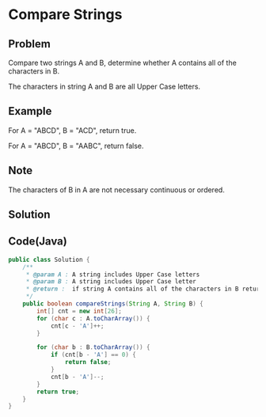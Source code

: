 Compare Strings
===

Problem
-------

Compare two strings A and B, determine whether A contains all of the characters in B.

The characters in string A and B are all Upper Case letters.

Example
-------

For A = "ABCD", B = "ACD", return true.

For A = "ABCD", B = "AABC", return false.

Note
---------

The characters of B in A are not necessary continuous or ordered.

Solution
--------



Code(Java)
----------

```java
public class Solution {
    /**
     * @param A : A string includes Upper Case letters
     * @param B : A string includes Upper Case letter
     * @return :  if string A contains all of the characters in B return true else return false
     */
    public boolean compareStrings(String A, String B) {
        int[] cnt = new int[26];
        for (char c : A.toCharArray()) {
            cnt[c - 'A']++;
        }

        for (char b : B.toCharArray()) {
            if (cnt[b - 'A'] == 0) {
                return false;
            }
            cnt[b - 'A']--;
        }
        return true;
    }
}

```